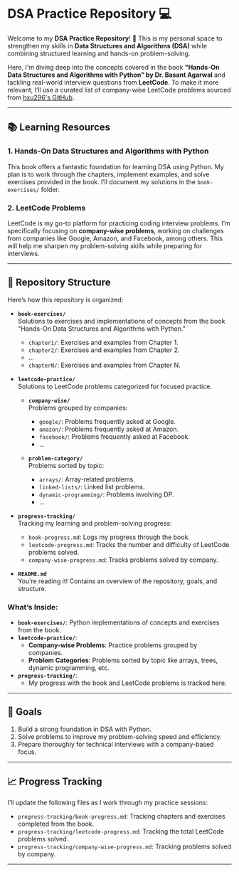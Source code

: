 # DSA Practice Repository 💻  

Welcome to my **DSA Practice Repository**! 🎉 This is my personal space to strengthen my skills in **Data Structures and Algorithms (DSA)** while combining structured learning and hands-on problem-solving.  

Here, I'm diving deep into the concepts covered in the book **"Hands-On Data Structures and Algorithms with Python" by Dr. Basant Agarwal** and tackling real-world interview questions from **LeetCode**. To make it more relevant, I’ll use a curated list of company-wise LeetCode problems sourced from [hxu296's GitHub](https://github.com/hxu296/leetcode-company-wise-problems-2022/tree/main/companies).  

---

## 📚 **Learning Resources**  

### 1. **Hands-On Data Structures and Algorithms with Python**  
This book offers a fantastic foundation for learning DSA using Python. My plan is to work through the chapters, implement examples, and solve exercises provided in the book. I’ll document my solutions in the `book-exercises/` folder.

### 2. **LeetCode Problems**  
LeetCode is my go-to platform for practicing coding interview problems. I’m specifically focusing on **company-wise problems**, working on challenges from companies like Google, Amazon, and Facebook, among others. This will help me sharpen my problem-solving skills while preparing for interviews.

---

## 📂 **Repository Structure**

Here’s how this repository is organized:

- **`book-exercises/`**  
  Solutions to exercises and implementations of concepts from the book "Hands-On Data Structures and Algorithms with Python."  
  - `chapter1/`: Exercises and examples from Chapter 1.  
  - `chapter2/`: Exercises and examples from Chapter 2.  
  - ...  
  - `chapterN/`: Exercises and examples from Chapter N.  

- **`leetcode-practice/`**  
  Solutions to LeetCode problems categorized for focused practice.  
  - **`company-wise/`**  
    Problems grouped by companies:  
    - `google/`: Problems frequently asked at Google.  
    - `amazon/`: Problems frequently asked at Amazon.  
    - `facebook/`: Problems frequently asked at Facebook.  
    - ...  

  - **`problem-category/`**  
    Problems sorted by topic:  
    - `arrays/`: Array-related problems.  
    - `linked-lists/`: Linked list problems.  
    - `dynamic-programming/`: Problems involving DP.  
    - ...  

- **`progress-tracking/`**  
  Tracking my learning and problem-solving progress:  
  - `book-progress.md`: Logs my progress through the book.  
  - `leetcode-progress.md`: Tracks the number and difficulty of LeetCode problems solved.  
  - `company-wise-progress.md`: Tracks problems solved by company.  

- **`README.md`**  
  You’re reading it! Contains an overview of the repository, goals, and structure.



### **What’s Inside:**  
- **`book-exercises/`**: Python implementations of concepts and exercises from the book.  
- **`leetcode-practice/`**:  
  - **Company-wise Problems**: Practice problems grouped by companies.  
  - **Problem Categories**: Problems sorted by topic like arrays, trees, dynamic programming, etc.  
- **`progress-tracking/`**:  
  - My progress with the book and LeetCode problems is tracked here.  

---

## 🚀 **Goals**  
1. Build a strong foundation in DSA with Python.  
2. Solve problems to improve my problem-solving speed and efficiency.  
3. Prepare thoroughly for technical interviews with a company-based focus.  

---

## 📈 **Progress Tracking**  
I’ll update the following files as I work through my practice sessions:  
- `progress-tracking/book-progress.md`: Tracking chapters and exercises completed from the book.  
- `progress-tracking/leetcode-progress.md`: Tracking the total LeetCode problems solved.  
- `progress-tracking/company-wise-progress.md`: Tracking problems solved by company.

---